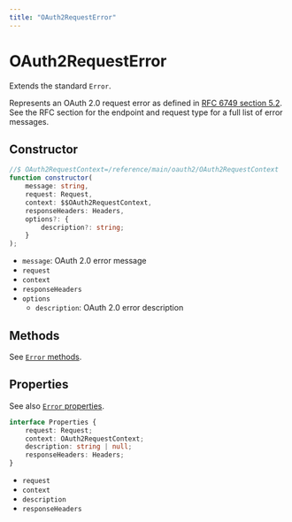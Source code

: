 ```yaml
---
title: "OAuth2RequestError"
---
```


# OAuth2RequestError

Extends the standard `Error`.

Represents an OAuth 2.0 request error as defined in [RFC 6749 section 5.2](https://datatracker.ietf.org/doc/html/rfc6749#section-5.2). See the RFC section for the endpoint and request type for a full list of error messages.

## Constructor

```ts
//$ OAuth2RequestContext=/reference/main/oauth2/OAuth2RequestContext
function constructor(
	message: string,
	request: Request,
	context: $$OAuth2RequestContext,
	responseHeaders: Headers,
	options?: {
		description?: string;
	}
);
```

- `message`: OAuth 2.0 error message
- `request`
- `context`
- `responseHeaders`
- `options`
  - `description`: OAuth 2.0 error description

## Methods

See [`Error` methods](https://developer.mozilla.org/en-US/docs/Web/JavaScript/Reference/Global_Objects/Error#instance_methods).

## Properties

See also [`Error` properties](https://developer.mozilla.org/en-US/docs/Web/JavaScript/Reference/Global_Objects/Error#instance_properties).

```ts
interface Properties {
	request: Request;
	context: OAuth2RequestContext;
	description: string | null;
	responseHeaders: Headers;
}
```

- `request`
- `context`
- `description`
- `responseHeaders`
